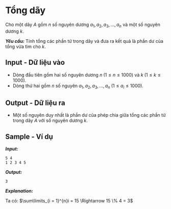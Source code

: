 
# Tổng dãy

Cho một dãy $A$ gồm $n$ số nguyên dương $a_1, a_2, a_3, \ldots, a_n$ và một số nguyên dương $k$.

***Yêu cầu:*** Tính tổng các phần tử trong dãy và đưa ra kết quả là phần dư của tổng vừa tìm cho $k$.

## Input - Dữ liệu vào

- Dòng đầu tiên gồm hai số nguyên dương $n \; (1 \le n \le 1000)$ và $k \; (1 \le k \le 1000)$.
- Dòng thứ hai gồm $n$ số nguyên $a_1, a_2, a_3, \ldots, a_n \; (1 \le a_i \le 1000)$.

## Output - Dữ liệu ra

- Một số nguyên duy nhất là phần dư của phép chia giữa tổng các phần tử trong dãy $A$ với số nguyên dương $k$.

## Sample - Ví dụ

***Input:***

```
5 4
1 2 3 4 5
```

***Output:***

```
3
```

***Explanation:***

Ta có: $\sum\limits_{i = 1}^{n}i = 15 \Rightarrow 15 \% 4 = 3$
